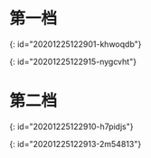# 第一档
{: id="20201225122901-khwoqdb"}

{: id="20201225122915-nygcvht"}

# 第二档
{: id="20201225122910-h7pidjs"}

{: id="20201225122913-2m54813"}
